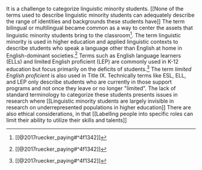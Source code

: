 It is a challenge to categorize linguistic minority students. [[None of the terms used to describe linguistic minority students can adequately describe the range of identities and backgrounds these students have]] The term bilingual or multilingual became common as a way to center the assets that linguistic minority students bring to the classroom[^1]. The term linguistic minority is used in higher education and applied linguistic contexts to describe students who speak a language other than English at home in English-dominant societies.[^1] Terms such as English language learners (ELLs) and limited English proficient (LEP) are commonly used in K-12 education but focus primarily on the deficits of students.[^1] The term *limited English proficient* is also used in Title IX. Technically terms like ESL, ELL, and LEP only describe students who are currently in those support programs and not once they leave or no longer "limited". The lack of standard terminology to categorize these students presents issues in research where [[Linguistic minority students are largely invisible in research on underrepresented populations in higher education]] There are also ethical considerations, in that [[Labelling people into specific roles can limit their ability to utilize their skills and talents]]

[^1]: [[@2017ruecker_paying#^4f1342]]